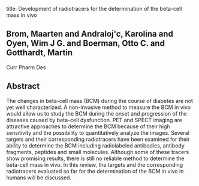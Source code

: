 title: Development of radiotracers for the determination of the beta-cell mass in vivo

## Brom, Maarten and Andraloj'c, Karolina and Oyen, Wim J G. and Boerman, Otto C. and Gotthardt, Martin
Curr Pharm Des


## Abstract
The changes in beta-cell mass (BCM) during the course of diabetes are not yet well characterized. A non-invasive method to measure the BCM in vivo would allow us to study the BCM during the onset and progression of the diseases caused by beta-cell dysfunction. PET and SPECT imaging are attractive approaches to determine the BCM because of their high sensitivity and the possibility to quantitatively analyze the images. Several targets and their corresponding radiotracers have been examined for their ability to determine the BCM including radiolabeled antibodies, antibody fragments, peptides and small molecules. Although some of these tracers show promising results, there is still no reliable method to determine the beta-cell mass in vivo. In this review, the targets and the corresponding radiotracers evaluated so far for the determination of the BCM in vivo in humans will be discussed.

